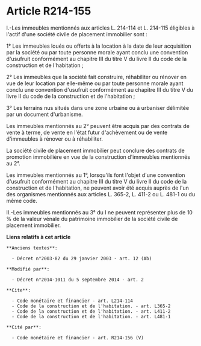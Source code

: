 # Article R214-155

I.-Les immeubles mentionnés aux articles L. 214-114 et L. 214-115 éligibles à l'actif d'une société civile de placement
immobilier sont : 

1° Les immeubles loués ou offerts à la location à la date de leur acquisition par la société ou par toute personne morale
ayant conclu une convention d'usufruit conformément au chapitre III du titre V du livre II du code de la construction et de
l'habitation ; 

2° Les immeubles que la société fait construire, réhabiliter ou rénover en vue de leur location par elle-même ou par toute
personne morale ayant conclu une convention d'usufruit conformément au chapitre III du titre V du livre II du code de la
construction et de l'habitation ; 

3° Les terrains nus situés dans une zone urbaine ou à urbaniser délimitée par un document d'urbanisme. 

Les immeubles mentionnés au 2° peuvent être acquis par des contrats de vente à terme, de vente en l'état futur d'achèvement
ou de vente d'immeubles à rénover ou à réhabiliter. 

La société civile de placement immobilier peut conclure des contrats de promotion immobilière en vue de la construction
d'immeubles mentionnés au 2°. 

Les immeubles mentionnés au 1°, lorsqu'ils font l'objet d'une convention d'usufruit conformément au chapitre III du titre V
du livre II du code de la construction et de l'habitation, ne peuvent avoir été acquis auprès de l'un des organismes
mentionnés aux articles L. 365-2, L. 411-2 ou L. 481-1 ou du même code. 

II.-Les immeubles mentionnés au 3° du I ne peuvent représenter plus de 10 % de la valeur vénale du patrimoine immobilier de
la société civile de placement immobilier.

**Liens relatifs à cet article**

	**Anciens textes**:

	  - Décret n°2003-82 du 29 janvier 2003 - art. 12 (Ab)

	**Modifié par**:

	  - Décret n°2014-1011 du 5 septembre 2014 - art. 2

	**Cite**:

	  - Code monétaire et financier - art. L214-114
	  - Code de la construction et de l'habitation. - art. L365-2
	  - Code de la construction et de l'habitation. - art. L411-2
	  - Code de la construction et de l'habitation. - art. L481-1

	**Cité par**:

	  - Code monétaire et financier - art. R214-156 (V)
